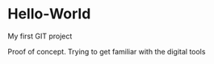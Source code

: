 # Hello-World
My first GIT project

Proof of concept.  Trying to get familiar with the digital tools 
